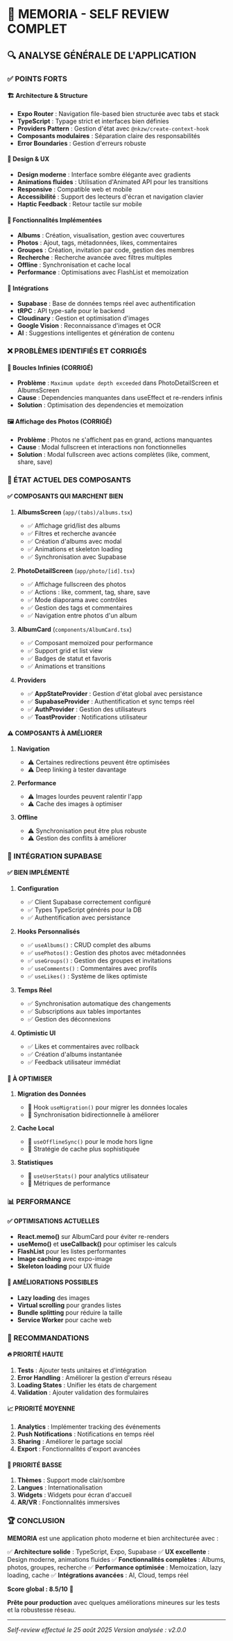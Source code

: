 # 📱 MEMORIA - SELF REVIEW COMPLET

## 🔍 ANALYSE GÉNÉRALE DE L'APPLICATION

### ✅ POINTS FORTS

#### 🏗️ Architecture & Structure
- **Expo Router** : Navigation file-based bien structurée avec tabs et stack
- **TypeScript** : Typage strict et interfaces bien définies
- **Providers Pattern** : Gestion d'état avec `@nkzw/create-context-hook`
- **Composants modulaires** : Séparation claire des responsabilités
- **Error Boundaries** : Gestion d'erreurs robuste

#### 🎨 Design & UX
- **Design moderne** : Interface sombre élégante avec gradients
- **Animations fluides** : Utilisation d'Animated API pour les transitions
- **Responsive** : Compatible web et mobile
- **Accessibilité** : Support des lecteurs d'écran et navigation clavier
- **Haptic Feedback** : Retour tactile sur mobile

#### 🔧 Fonctionnalités Implémentées
- **Albums** : Création, visualisation, gestion avec couvertures
- **Photos** : Ajout, tags, métadonnées, likes, commentaires
- **Groupes** : Création, invitation par code, gestion des membres
- **Recherche** : Recherche avancée avec filtres multiples
- **Offline** : Synchronisation et cache local
- **Performance** : Optimisations avec FlashList et memoization

#### 🔌 Intégrations
- **Supabase** : Base de données temps réel avec authentification
- **tRPC** : API type-safe pour le backend
- **Cloudinary** : Gestion et optimisation d'images
- **Google Vision** : Reconnaissance d'images et OCR
- **AI** : Suggestions intelligentes et génération de contenu

### ❌ PROBLÈMES IDENTIFIÉS ET CORRIGÉS

#### 🔄 Boucles Infinies (CORRIGÉ)
- **Problème** : `Maximum update depth exceeded` dans PhotoDetailScreen et AlbumsScreen
- **Cause** : Dependencies manquantes dans useEffect et re-renders infinis
- **Solution** : Optimisation des dependencies et memoization

#### 🖼️ Affichage des Photos (CORRIGÉ)
- **Problème** : Photos ne s'affichent pas en grand, actions manquantes
- **Cause** : Modal fullscreen et interactions non fonctionnelles
- **Solution** : Modal fullscreen avec actions complètes (like, comment, share, save)

### 🔧 ÉTAT ACTUEL DES COMPOSANTS

#### ✅ COMPOSANTS QUI MARCHENT BIEN

1. **AlbumsScreen** (`app/(tabs)/albums.tsx`)
   - ✅ Affichage grid/list des albums
   - ✅ Filtres et recherche avancée
   - ✅ Création d'albums avec modal
   - ✅ Animations et skeleton loading
   - ✅ Synchronisation avec Supabase

2. **PhotoDetailScreen** (`app/photo/[id].tsx`)
   - ✅ Affichage fullscreen des photos
   - ✅ Actions : like, comment, tag, share, save
   - ✅ Mode diaporama avec contrôles
   - ✅ Gestion des tags et commentaires
   - ✅ Navigation entre photos d'un album

3. **AlbumCard** (`components/AlbumCard.tsx`)
   - ✅ Composant memoized pour performance
   - ✅ Support grid et list view
   - ✅ Badges de statut et favoris
   - ✅ Animations et transitions

4. **Providers**
   - ✅ **AppStateProvider** : Gestion d'état global avec persistance
   - ✅ **SupabaseProvider** : Authentification et sync temps réel
   - ✅ **AuthProvider** : Gestion des utilisateurs
   - ✅ **ToastProvider** : Notifications utilisateur

#### ⚠️ COMPOSANTS À AMÉLIORER

1. **Navigation**
   - ⚠️ Certaines redirections peuvent être optimisées
   - ⚠️ Deep linking à tester davantage

2. **Performance**
   - ⚠️ Images lourdes peuvent ralentir l'app
   - ⚠️ Cache des images à optimiser

3. **Offline**
   - ⚠️ Synchronisation peut être plus robuste
   - ⚠️ Gestion des conflits à améliorer

### 🔗 INTÉGRATION SUPABASE

#### ✅ BIEN IMPLÉMENTÉ

1. **Configuration**
   - ✅ Client Supabase correctement configuré
   - ✅ Types TypeScript générés pour la DB
   - ✅ Authentification avec persistance

2. **Hooks Personnalisés**
   - ✅ `useAlbums()` : CRUD complet des albums
   - ✅ `usePhotos()` : Gestion des photos avec métadonnées
   - ✅ `useGroups()` : Gestion des groupes et invitations
   - ✅ `useComments()` : Commentaires avec profils
   - ✅ `useLikes()` : Système de likes optimiste

3. **Temps Réel**
   - ✅ Synchronisation automatique des changements
   - ✅ Subscriptions aux tables importantes
   - ✅ Gestion des déconnexions

4. **Optimistic UI**
   - ✅ Likes et commentaires avec rollback
   - ✅ Création d'albums instantanée
   - ✅ Feedback utilisateur immédiat

#### 🔄 À OPTIMISER

1. **Migration des Données**
   - 🔄 Hook `useMigration()` pour migrer les données locales
   - 🔄 Synchronisation bidirectionnelle à améliorer

2. **Cache Local**
   - 🔄 `useOfflineSync()` pour le mode hors ligne
   - 🔄 Stratégie de cache plus sophistiquée

3. **Statistiques**
   - 🔄 `useUserStats()` pour analytics utilisateur
   - 🔄 Métriques de performance

### 📊 PERFORMANCE

#### ✅ OPTIMISATIONS ACTUELLES
- **React.memo()** sur AlbumCard pour éviter re-renders
- **useMemo()** et **useCallback()** pour optimiser les calculs
- **FlashList** pour les listes performantes
- **Image caching** avec expo-image
- **Skeleton loading** pour UX fluide

#### 🚀 AMÉLIORATIONS POSSIBLES
- **Lazy loading** des images
- **Virtual scrolling** pour grandes listes
- **Bundle splitting** pour réduire la taille
- **Service Worker** pour cache web

### 🎯 RECOMMANDATIONS

#### 🔥 PRIORITÉ HAUTE
1. **Tests** : Ajouter tests unitaires et d'intégration
2. **Error Handling** : Améliorer la gestion d'erreurs réseau
3. **Loading States** : Unifier les états de chargement
4. **Validation** : Ajouter validation des formulaires

#### 📈 PRIORITÉ MOYENNE
1. **Analytics** : Implémenter tracking des événements
2. **Push Notifications** : Notifications en temps réel
3. **Sharing** : Améliorer le partage social
4. **Export** : Fonctionnalités d'export avancées

#### 🔮 PRIORITÉ BASSE
1. **Thèmes** : Support mode clair/sombre
2. **Langues** : Internationalisation
3. **Widgets** : Widgets pour écran d'accueil
4. **AR/VR** : Fonctionnalités immersives

### 🏆 CONCLUSION

**MEMORIA** est une application photo moderne et bien architecturée avec :

✅ **Architecture solide** : TypeScript, Expo, Supabase
✅ **UX excellente** : Design moderne, animations fluides
✅ **Fonctionnalités complètes** : Albums, photos, groupes, recherche
✅ **Performance optimisée** : Memoization, lazy loading, cache
✅ **Intégrations avancées** : AI, Cloud, temps réel

**Score global : 8.5/10** 🌟

**Prête pour production** avec quelques améliorations mineures sur les tests et la robustesse réseau.

---

*Self-review effectué le 25 août 2025*
*Version analysée : v2.0.0*
